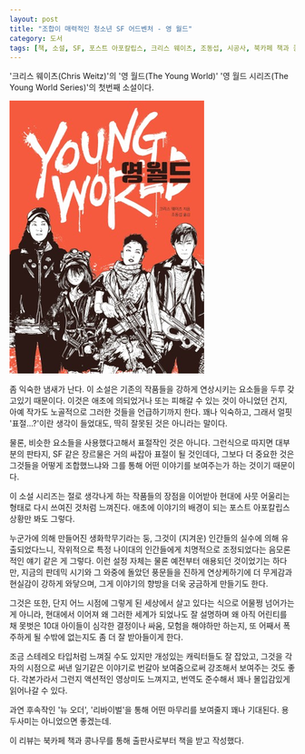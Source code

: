 ```yaml
---
layout: post
title: "조합이 매력적인 청소년 SF 어드벤처 - 영 월드"
category: 도서
tags: [책, 소설, SF, 포스트 아포칼립스, 크리스 웨이츠, 조동섭, 시공사, 북카페 책과 콩나무, 서평]
---
```


'크리스 웨이츠(Chris Weitz)'의
'영 월드(The Young World)'
'영 월드 시리즈(The Young World Series)'의 첫번째 소설이다.

![표지](/images/book/the-young-world-series-1-the-young-world-book-h480.jpg)

좀 익숙한 냄새가 난다.
이 소설은 기존의 작품들을 강하게 연상시키는 요소들을 두루 갖고있기 때문이다.
이것은 애초에 의되었거나 또는 피해갈 수 있는 것이 아니었던 건지,
아예 작가도 노골적으로 그러한 것들을 언급하기까지 한다.
꽤나 익숙하고, 그래서 얼핏 '표절...?'이란 생각이 들었대도, 딱히 잘못된 것은 아니라는 말이다.

물론, 비슷한 요소들을 사용했다고해서 표절작인 것은 아니다.
그런식으로 따지면 대부분의 판타지, SF 같은 장르물은 거의 싸잡아 표절이 될 것인데다,
그보다 더 중요한 것은 그것들을 어떻게 조합했느냐와 그를 통해 어떤 이야기를 보여주는가 하는 것이기 때문이다.

이 소설 시리즈는 절로 생각나게 하는 작품들의 장점을 이어받아
현대에 사뭇 어울리는 형태로 다시 쓰여진 것처럼 느껴진다.
애초에 이야기의 배경이 되는 포스트 아포칼립스 상황만 봐도 그렇다.

누군가에 의해 만들어진 생화학무기라는 둥,
그것이 (지겨운) 인간들의 실수에 의해 유출되었다느니,
작위적으로 특정 나이대의 인간들에게 치명적으로 조정되었다는 음모론적인 얘기 같은 게 그렇다.
이런 설정 자체는 물론 예전부터 애용되던 것이었기는 하다만,
지금의 판데믹 시기와 그 와중에 돌았던 풍문들을 진하게 연상케하기에
더 무게감과 현실감이 강하게 와닿으며,
그게 이야기의 향방을 더욱 궁금하게 만들기도 한다.

그것은 또한,
단지 어느 시점에 그렇게 된 세상에서 살고 있다는 식으로 어물쩡 넘어가는 게 아니라,
현대에서 이어져 왜 그러한 세계가 되었나도 잘 설명하며
왜 아직 어린티를 채 못벗은 10대 아이들이 심각한 결정이나 싸움, 모험을 해야하만 하는지,
또 어째서 폭주하게 될 수밖에 없는지도 좀 더 잘 받아들이게 한다.

조금 스테레오 타입처럼 느껴질 수도 있지만 개성있는 캐릭터들도 잘 잡았고,
그것을 각자의 시점으로 써낸 일기같은 이야기로 번갈아 보여줌으로써 강조해서 보여주는 것도 좋다.
각본가라서 그런지 액션적인 영상미도 느껴지고,
번역도 준수해서 꽤나 몰입감있게 읽어나갈 수 있다.

과연 후속작인 '뉴 오더', '리바이벌'을 통해
어떤 마무리를 보여줄지 꽤나 기대된다.
용두사미는 아니었으면 좋겠는데.



<div class="im im-info">
이 리뷰는 북카페 책과 콩나무를 통해 출판사로부터 책을 받고 작성했다.
</div>
